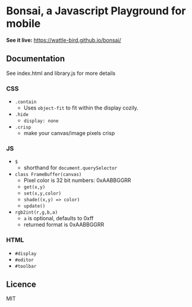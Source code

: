 # Bonsai, a Javascript Playground for mobile

**See it live:** https://wattle-bird.github.io/bonsai/


## Documentation
See index.html and library.js for more details


### CSS
- `.contain`
  - Uses `object-fit` to fit within the display cozily.
- `.hide`
  - `display: none`
- `.crisp`
  - make your canvas/image pixels crisp


### JS
- `$`
  - shorthand for `document.querySelector`
- `class FrameBuffer(canvas)`
  - Pixel color is 32 bit numbers: 0xAABBGGRR
  - `get(x,y)`
  - `set(x,y,color)`
  - `shade((x,y) => color)`
  - `update()`
- `rgb2int(r,g,b,a)`
  - `a` is optional, defaults to 0xff
  - returned format is 0xAABBGGRR


### HTML
- `#display`
- `#editor`
- `#toolbar`



## Licence

MIT